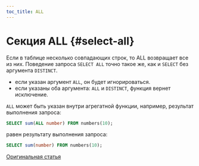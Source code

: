 ```yaml
---
toc_title: ALL
---
```


# Секция ALL {#select-all}

Если в таблице несколько совпадающих строк, то ALL возвращает все из них. Поведение запроса `SELECT ALL` точно такое же, как и `SELECT` без аргумента `DISTINCT`.

-   если указан аргумент `ALL`, он будет игнорироваться.
-   если указаны оба аргумента: `ALL` и `DISTINCT`, функция вернет исключение.

`ALL` может быть указан внутри агрегатной функции, например, результат выполнения запроса:

```sql
SELECT sum(ALL number) FROM numbers(10);
```

равен результату выполнения запроса:

```sql
SELECT sum(number) FROM numbers(10);
```

[Оригинальная статья](https://clickhouse.tech/docs/ru/sql-reference/statements/select/all) <!--hide-->
